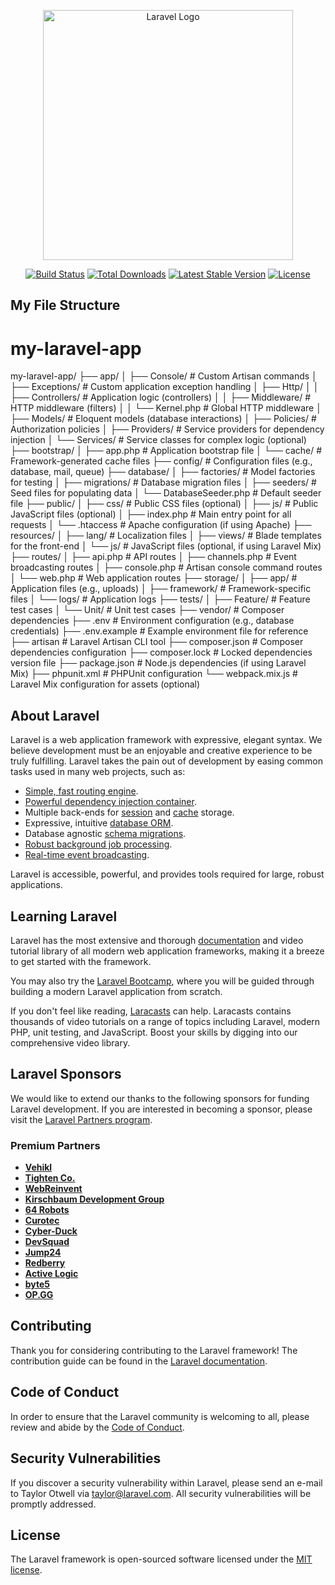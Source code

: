 <p align="center"><a href="https://laravel.com" target="_blank"><img src="https://raw.githubusercontent.com/laravel/art/master/logo-lockup/5%20SVG/2%20CMYK/1%20Full%20Color/laravel-logolockup-cmyk-red.svg" width="400" alt="Laravel Logo"></a></p>

<p align="center">
<a href="https://github.com/laravel/framework/actions"><img src="https://github.com/laravel/framework/workflows/tests/badge.svg" alt="Build Status"></a>
<a href="https://packagist.org/packages/laravel/framework"><img src="https://img.shields.io/packagist/dt/laravel/framework" alt="Total Downloads"></a>
<a href="https://packagist.org/packages/laravel/framework"><img src="https://img.shields.io/packagist/v/laravel/framework" alt="Latest Stable Version"></a>
<a href="https://packagist.org/packages/laravel/framework"><img src="https://img.shields.io/packagist/l/laravel/framework" alt="License"></a>
</p>

## My File Structure
# my-laravel-app

my-laravel-app/
├── app/
│   ├── Console/               # Custom Artisan commands
│   ├── Exceptions/            # Custom application exception handling
│   ├── Http/
│   │   ├── Controllers/       # Application logic (controllers)
│   │   ├── Middleware/        # HTTP middleware (filters)
│   │   └── Kernel.php         # Global HTTP middleware
│   ├── Models/                # Eloquent models (database interactions)
│   ├── Policies/              # Authorization policies
│   ├── Providers/             # Service providers for dependency injection
│   └── Services/              # Service classes for complex logic (optional)
├── bootstrap/
│   ├── app.php                # Application bootstrap file
│   └── cache/                 # Framework-generated cache files
├── config/                    # Configuration files (e.g., database, mail, queue)
├── database/
│   ├── factories/             # Model factories for testing
│   ├── migrations/            # Database migration files
│   ├── seeders/               # Seed files for populating data
│   └── DatabaseSeeder.php     # Default seeder file
├── public/
│   ├── css/                   # Public CSS files (optional)
│   ├── js/                    # Public JavaScript files (optional)
│   ├── index.php              # Main entry point for all requests
│   └── .htaccess              # Apache configuration (if using Apache)
├── resources/
│   ├── lang/                  # Localization files
│   ├── views/                 # Blade templates for the front-end
│   └── js/                    # JavaScript files (optional, if using Laravel Mix)
├── routes/
│   ├── api.php                # API routes
│   ├── channels.php           # Event broadcasting routes
│   ├── console.php            # Artisan console command routes
│   └── web.php                # Web application routes
├── storage/
│   ├── app/                   # Application files (e.g., uploads)
│   ├── framework/             # Framework-specific files
│   └── logs/                  # Application logs
├── tests/
│   ├── Feature/               # Feature test cases
│   └── Unit/                  # Unit test cases
├── vendor/                    # Composer dependencies
├── .env                       # Environment configuration (e.g., database credentials)
├── .env.example               # Example environment file for reference
├── artisan                    # Laravel Artisan CLI tool
├── composer.json              # Composer dependencies configuration
├── composer.lock              # Locked dependencies version file
├── package.json               # Node.js dependencies (if using Laravel Mix)
├── phpunit.xml                # PHPUnit configuration
└── webpack.mix.js             # Laravel Mix configuration for assets (optional)

## About Laravel

Laravel is a web application framework with expressive, elegant syntax. We believe development must be an enjoyable and creative experience to be truly fulfilling. Laravel takes the pain out of development by easing common tasks used in many web projects, such as:

- [Simple, fast routing engine](https://laravel.com/docs/routing).
- [Powerful dependency injection container](https://laravel.com/docs/container).
- Multiple back-ends for [session](https://laravel.com/docs/session) and [cache](https://laravel.com/docs/cache) storage.
- Expressive, intuitive [database ORM](https://laravel.com/docs/eloquent).
- Database agnostic [schema migrations](https://laravel.com/docs/migrations).
- [Robust background job processing](https://laravel.com/docs/queues).
- [Real-time event broadcasting](https://laravel.com/docs/broadcasting).

Laravel is accessible, powerful, and provides tools required for large, robust applications.

## Learning Laravel

Laravel has the most extensive and thorough [documentation](https://laravel.com/docs) and video tutorial library of all modern web application frameworks, making it a breeze to get started with the framework.

You may also try the [Laravel Bootcamp](https://bootcamp.laravel.com), where you will be guided through building a modern Laravel application from scratch.

If you don't feel like reading, [Laracasts](https://laracasts.com) can help. Laracasts contains thousands of video tutorials on a range of topics including Laravel, modern PHP, unit testing, and JavaScript. Boost your skills by digging into our comprehensive video library.

## Laravel Sponsors

We would like to extend our thanks to the following sponsors for funding Laravel development. If you are interested in becoming a sponsor, please visit the [Laravel Partners program](https://partners.laravel.com).

### Premium Partners

- **[Vehikl](https://vehikl.com/)**
- **[Tighten Co.](https://tighten.co)**
- **[WebReinvent](https://webreinvent.com/)**
- **[Kirschbaum Development Group](https://kirschbaumdevelopment.com)**
- **[64 Robots](https://64robots.com)**
- **[Curotec](https://www.curotec.com/services/technologies/laravel/)**
- **[Cyber-Duck](https://cyber-duck.co.uk)**
- **[DevSquad](https://devsquad.com/hire-laravel-developers)**
- **[Jump24](https://jump24.co.uk)**
- **[Redberry](https://redberry.international/laravel/)**
- **[Active Logic](https://activelogic.com)**
- **[byte5](https://byte5.de)**
- **[OP.GG](https://op.gg)**

## Contributing

Thank you for considering contributing to the Laravel framework! The contribution guide can be found in the [Laravel documentation](https://laravel.com/docs/contributions).

## Code of Conduct

In order to ensure that the Laravel community is welcoming to all, please review and abide by the [Code of Conduct](https://laravel.com/docs/contributions#code-of-conduct).

## Security Vulnerabilities

If you discover a security vulnerability within Laravel, please send an e-mail to Taylor Otwell via [taylor@laravel.com](mailto:taylor@laravel.com). All security vulnerabilities will be promptly addressed.

## License

The Laravel framework is open-sourced software licensed under the [MIT license](https://opensource.org/licenses/MIT).
